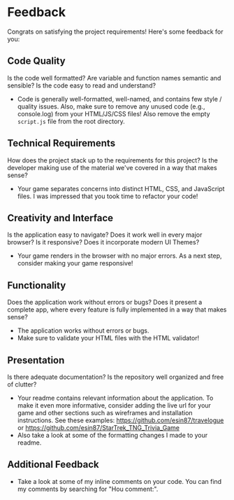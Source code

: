 # Feedback

Congrats on satisfying the project requirements! Here's some feedback for you:

## Code Quality

Is the code well formatted? Are variable and function names semantic and sensible? Is the code easy to read and understand?

- Code is generally well-formatted, well-named, and contains few style / quality issues. Also, make sure to remove any unused code (e.g., console.log) from your HTML/JS/CSS files! Also remove the empty `script.js` file from the root directory.

## Technical Requirements

How does the project stack up to the requirements for this project? Is the developer making use of the material we've covered in a way that makes sense?

- Your game separates concerns into distinct HTML, CSS, and JavaScript files. I was impressed that you took time to refactor your code!

## Creativity and Interface

Is the application easy to navigate? Does it work well in every major browser? Is it responsive? Does it incorporate modern UI Themes?

- Your game renders in the browser with no major errors. As a next step, consider making your game responsive!

## Functionality

Does the application work without errors or bugs? Does it present a complete app, where every feature is fully implemented in a way that makes sense?

- The application works without errors or bugs.
- Make sure to validate your HTML files with the HTML validator!

## Presentation

Is there adequate documentation? Is the repository well organized and free of clutter?

- Your readme contains relevant information about the application. To make it even more informative, consider adding the live url for your game and other sections such as wireframes and installation instructions. See these examples: https://github.com/esin87/travelogue or https://github.com/esin87/StarTrek_TNG_Trivia_Game
- Also take a look at some of the formatting changes I made to your readme.

## Additional Feedback

- Take a look at some of my inline comments on your code. You can find my comments by searching for "Hou comment:".
